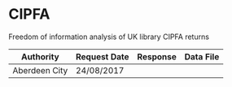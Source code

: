 # CIPFA

Freedom of  information analysis of UK library CIPFA returns

| Authority | Request Date | Response | Data File |
| --------- | ------------ | -------- | --------- |
| Aberdeen City | 24/08/2017 |  |  |


